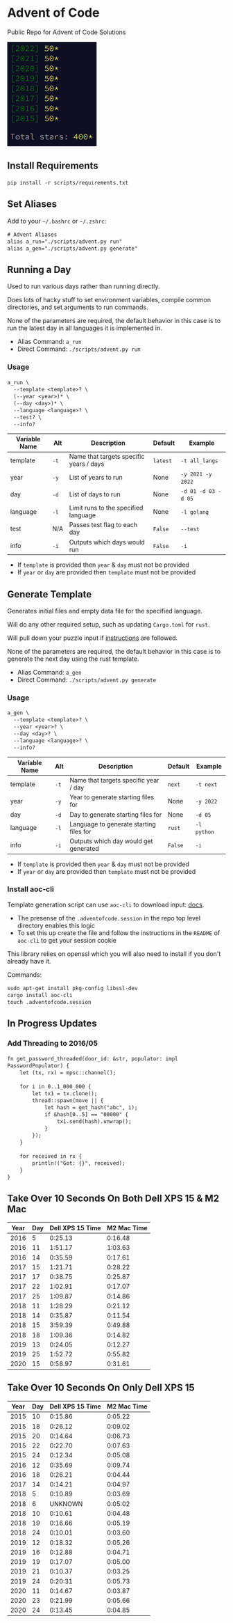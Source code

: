 # Advent of Code

Public Repo for Advent of Code Solutions

![Years Completed](advent-completed.png)

## Install Requirements

```
pip install -r scripts/requirements.txt
```

## Set Aliases

Add to your `~/.bashrc` or `~/.zshrc`:

```
# Advent Aliases
alias a_run="./scripts/advent.py run"
alias a_gen="./scripts/advent.py generate"
```

## Running a Day

Used to run various days rather than running directly.

Does lots of hacky stuff to set environment variables, compile common directories,
and set arguments to run commands.

None of the parameters are required, the default behavior in this case is to run the
latest day in all languages it is implemented in.

- Alias Command: `a_run`
- Direct Command: `./scripts/advent.py run`

### Usage

```
a_run \
  --template <template>? \
  (--year <year>)* \
  (--day <day>)* \
  --language <language>? \
  --test? \
  --info?
```

| Variable Name | Alt  | Description                             | Default  | Example             |
| ------------- | ---- | --------------------------------------- | -------- | ------------------- |
| template      | `-t` | Name that targets specific years / days | `latest` | `-t all_langs`      |
| year          | `-y` | List of years to run                    | None     | `-y 2021 -y 2022`   |
| day           | `-d` | List of days to run                     | None     | `-d 01 -d 03 -d 05` |
| language      | `-l` | Limit runs to the specified language    | None     | `-l golang`         |
| test          | N/A  | Passes test flag to each day            | `False`  | `--test`            |
| info          | `-i` | Outputs which days would run            | `False`  | `-i`                |

- If `template` is provided then `year` & `day` must not be provided
- If `year` or `day` are provided then `template` must not be provided

## Generate Template

Generates initial files and empty data file for the specified language.

Will do any other required setup, such as updating `Cargo.toml` for `rust`.

Will pull down your puzzle input if [instructions](##install-aoc-cli) are followed.

None of the parameters are required, the default behavior in this case is to generate the
next day using the rust template.

- Alias Command: `a_gen`
- Direct Command: `./scripts/advent.py generate`

### Usage

```
a_gen \
  --template <template>? \
  --year <year>? \
  --day <day>? \
  --language <language>? \
  --info?
```

| Variable Name | Alt  | Description                             | Default | Example     |
| ------------- | ---- | --------------------------------------- | ------- | ----------- |
| template      | `-t` | Name that targets specific year / day   | `next`  | `-t next`   |
| year          | `-y` | Year to generate starting files for     | None    | `-y 2022`   |
| day           | `-d` | Day to generate starting files for      | None    | `-d 05`     |
| language      | `-l` | Language to generate starting files for | `rust`  | `-l python` |
| info          | `-i` | Outputs which day would get generated   | `False` | `-i`        |

- If `template` is provided then `year` & `day` must not be provided
- If `year` or `day` are provided then `template` must not be provided

### Install aoc-cli

Template generation script can use `aoc-cli` to download input: [docs](https://github.com/scarvalhojr/aoc-cli).

- The presense of the `.adventofcode.session` in the repo top level directory enables this logic
- To set this up create the file and follow the instructions in the `README` of `aoc-cli` to get your session cookie

This library relies on openssl which you will also need to install if you don't already have it.

Commands:

```
sudo apt-get install pkg-config libssl-dev
cargo install aoc-cli
touch .adventofcode.session
```

## In Progress Updates

### Add Threading to 2016/05

```
fn get_password_threaded(door_id: &str, populator: impl PasswordPopulator) {
    let (tx, rx) = mpsc::channel();

    for i in 0..1_000_000 {
        let tx1 = tx.clone();
        thread::spawn(move || {
            let hash = get_hash("abc", i);
            if &hash[0..5] == "00000" {
                tx1.send(hash).unwrap();
            }
        });
    }

    for received in rx {
        println!("Got: {}", received);
    }
}
```

## Take Over 10 Seconds On Both Dell XPS 15 & M2 Mac

| Year | Day | Dell XPS 15 Time | M2 Mac Time |
| ---- | --- | ---------------- | ----------- |
| 2016 | 5   | 0:25.13          | 0:16.48     |
| 2016 | 11  | 1:51.17          | 1:03.63     |
| 2016 | 14  | 0:35.59          | 0:17.61     |
| 2017 | 15  | 1:21.71          | 0:28.22     |
| 2017 | 17  | 0:38.75          | 0:25.87     |
| 2017 | 22  | 1:02.91          | 0:17.07     |
| 2017 | 25  | 1:09.87          | 0:14.86     |
| 2018 | 11  | 1:28.29          | 0:21.12     |
| 2018 | 14  | 0:35.87          | 0:11.54     |
| 2018 | 15  | 3:59.39          | 0:49.88     |
| 2018 | 18  | 1:09.36          | 0:14.82     |
| 2019 | 13  | 0:24.05          | 0:12.27     |
| 2019 | 25  | 1:52.72          | 0:55.82     |
| 2020 | 15  | 0:58.97          | 0:31.61     |

## Take Over 10 Seconds On Only Dell XPS 15

| Year | Day | Dell XPS 15 Time | M2 Mac Time |
| ---- | --- | ---------------- | ----------- |
| 2015 | 10  | 0:15.86          | 0:05.22     |
| 2015 | 18  | 0:26.12          | 0:09.02     |
| 2015 | 20  | 0:14.64          | 0:06.73     |
| 2015 | 22  | 0:22.70          | 0:07.63     |
| 2015 | 24  | 0:12.34          | 0:05.08     |
| 2016 | 12  | 0:35.69          | 0:09.74     |
| 2016 | 18  | 0:26.21          | 0:04.44     |
| 2017 | 14  | 0:14.21          | 0:04.97     |
| 2018 | 5   | 0:10.89          | 0:03.69     |
| 2018 | 6   | UNKNOWN          | 0:05:02     |
| 2018 | 10  | 0:10.61          | 0:04.48     |
| 2018 | 19  | 0:16.66          | 0:05.19     |
| 2018 | 24  | 0:10.01          | 0:03.60     |
| 2019 | 12  | 0:18.32          | 0:05.26     |
| 2019 | 16  | 0:12.88          | 0:04.71     |
| 2019 | 19  | 0:17.07          | 0:05.00     |
| 2019 | 21  | 0:10.37          | 0:03.25     |
| 2019 | 24  | 0:20:31          | 0:05.73     |
| 2020 | 11  | 0:14.67          | 0:03.87     |
| 2020 | 23  | 0:21.99          | 0:05.66     |
| 2020 | 24  | 0:13.45          | 0:04.85     |
